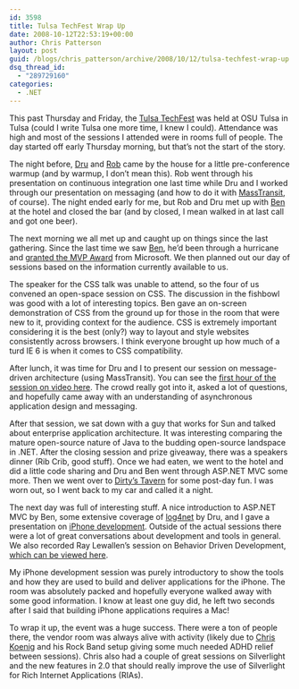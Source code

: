 ```yaml
---
id: 3598
title: Tulsa TechFest Wrap Up
date: 2008-10-12T22:53:19+00:00
author: Chris Patterson
layout: post
guid: /blogs/chris_patterson/archive/2008/10/12/tulsa-techfest-wrap-up.aspx
dsq_thread_id:
  - "289729160"
categories:
  - .NET
---
```

This past Thursday and Friday, the [Tulsa TechFest](http://techfests.com/Tulsa/2008/Agenda/default.aspx) was held at OSU Tulsa in Tulsa (could I write Tulsa one more time, I knew I could). Attendance was high and most of the sessions I attended were in rooms full of people. The day started off early Thursday morning, but that&#8217;s not the start of the story.

The night before, [Dru](http://www.drusellers.com/) and [Rob](http://www.ferventcoder.com/) came by the house for a little pre-conference warmup (and by warmup, I don&#8217;t mean this). Rob went through his presentation on continuous integration one last time while Dru and I worked through our presentation on messaging (and how to do it with [MassTransit](http://code.google.com/p/masstransit/), of course). The night ended early for me, but Rob and Dru met up with [Ben](http://www.flux88.com/) at the hotel and closed the bar (and by closed, I mean walked in at last call and got one beer).

The next morning we all met up and caught up on things since the last gathering. Since the last time we saw [Ben](http://www.flux88.com/), he&#8217;d been through a hurricane and [granted the MVP Award](http://flux88.com/RecentDevelopments.aspx) from Microsoft. We then planned out our day of sessions based on the information currently available to us.

The speaker for the CSS talk was unable to attend, so the four of us convened an open-space session on CSS. The discussion in the fishbowl was good with a lot of interesting topics. Ben gave an on-screen demonstration of CSS from the ground up for those in the room that were new to it, providing context for the audience. CSS is extremely important considering it is the best (only?) way to layout and style websites consistently across browsers. I think everyone brought up how much of a turd IE 6 is when it comes to CSS compatibility.

After lunch, it was time for Dru and I to present our session on message-driven architecture (using MassTransit). You can see the [first hour of the session on video here](http://www.viddler.com/explore/PhatBoyG/videos/2/). The crowd really got into it, asked a lot of questions, and hopefully came away with an understanding of asynchronous application design and messaging. </p> 

After that session, we sat down with a guy that works for Sun and talked about enterprise application architecture. It was interesting comparing the mature open-source nature of Java to the budding open-source landspace in .NET. After the closing session and prize giveaway, there was a speakers dinner (Rib Crib, good stuff). Once we had eaten, we went to the hotel and did a little code sharing and Dru and Ben went through ASP.NET MVC some more. Then we went over to [Dirty&#8217;s Tavern](http://www.myspace.com/dirtystavern) for some post-day fun. I was worn out, so I went back to my car and called it a night.

The next day was full of interesting stuff. A nice introduction to ASP.NET MVC by Ben, some extensive coverage of [log4net](http://logging.apache.org/log4net/index.html) by Dru, and I gave a presentation on [iPhone development](http://developer.apple.com/iphone/index.action). Outside of the actual sessions there were a lot of great conversations about development and tools in general. We also recorded Ray Lewallen&#8217;s session on Behavior Driven Development, [which can be viewed here](http://www.viddler.com/explore/PhatBoyG/videos/1/).

My iPhone development session was purely introductory to show the tools and how they are used to build and deliver applications for the iPhone. The room was absolutely packed and hopefully everyone walked away with some good information. I know at least one guy did, he left two seconds after I said that building iPhone applications requires a Mac!

To wrap it up, the event was a huge success. There were a ton of people there, the vendor room was always alive with activity (likely due to [Chris Koenig](http://blogs.msdn.com/chkoenig/) and his Rock Band setup giving some much needed ADHD relief between sessions). Chris also had a couple of great sessions on Silverlight and the new features in 2.0 that should really improve the use of Silverlight for Rich Internet Applications (RIAs).